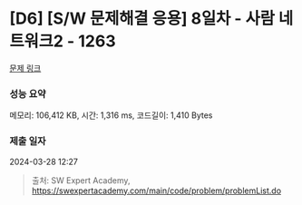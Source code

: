 # [D6] [S/W 문제해결 응용] 8일차 - 사람 네트워크2 - 1263 

[문제 링크](https://swexpertacademy.com/main/code/problem/problemDetail.do?contestProbId=AV18P2B6Iu8CFAZN) 

### 성능 요약

메모리: 106,412 KB, 시간: 1,316 ms, 코드길이: 1,410 Bytes

### 제출 일자

2024-03-28 12:27



> 출처: SW Expert Academy, https://swexpertacademy.com/main/code/problem/problemList.do